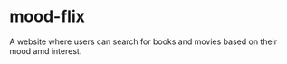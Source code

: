 # mood-flix
A website where users can search for books and movies based on their mood amd interest.
